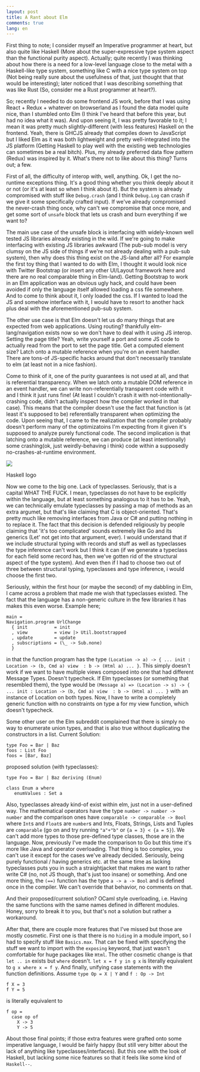 ```yaml
---
layout: post
title: A Rant about Elm
comments: true
lang: en
---
```


First thing to note; I consider myself an Imperative programmer at heart, but also quite like Haskell (More about the super-expressive type system aspect than the functional purity aspect). Actually; quite recently I was thinking about how there is a need for a low-level language close to the metal with a Haskell-like type system, something like C with a nice type system on top (Not being really sure about the usefulness of that, just thought that that would be interesting); later noticed that I was describing something that was like Rust (So, consider me a Rust programmer at heart?).

So; recently I needed to do some frontend JS work, before that I was using React + Redux + whatever on browserland as I found the data model quite nice, than I stumbled onto Elm (I think I've heard that before this year, but had no idea what it was). And upon seeing it, I was pretty favorable to it; I mean it was pretty much slightly-different (with less features) Haskell on the frontend. Yeah, there is GHCJS already that compiles down to JavaScript but I liked Elm as it was both lightweight and pretty well-integrated into the JS platform (Getting Haskell to play well with the existing web technologies can sometimes be a real bitch). Plus, my already preferred data flow pattern (Redux) was inspired by it. What's there not to like about this thing? Turns out; a few.

First of all, the difficulty of interop with, well, anything. Ok, I get the no-runtime exceptions thing. It's a good thing whether you think deeply about it or not (or it's at least so when I think about it). But the system is already compromised with stuff like `Debug.crash` (and I think `Debug.Log` can crash if we give it some specifically crafted input). If we've already compromised the never-crash thing once, why can't we compromise that once more, and get some sort of `unsafe` block that lets us crash and burn everything if we want to?

The main use case of the unsafe block is interfacing with widely-known well tested JS libraries already existing in the wild. If we're going to make interfacing with existing JS libraries awkward (The pub-sub model is very clumsy on the JS side of things if we're not already dealing with a pub-sub system), then why does this thing exist on the JS-land after all? For example the first toy thing that I wanted to do with Elm, I thought it would look nice with Twitter Bootstrap (or insert any other UI/Layout framework here and there are no real comparable thing in Elm-land). Getting Bootstrap to work in an Elm application was an obvious ugly hack, and could have been avoided if only the language itself allowed loading a css file somewhere. And to come to think about it, I only loaded the css. If I wanted to load the JS and somehow interface with it, I would have to resort to another hack plus deal with the aforementioned pub-sub system.

The other use case is that Elm doesn't let us do many things that are expected from web applications. Using routing? thankfully elm-lang/navigation exists now so we don't have to deal with it using JS interop. Setting the page title? Yeah, write yourself a port and some JS code to actually read from the port to set the page title. Get a computed element size? Latch onto a mutable reference when you're on an event handler. There are tons-of JS-specific hacks around that don't necessarily translate to elm (at least not in a nice fashion).

Come to think of it, one of the purity guarantees is not used at all, and that is referential transparency. When we latch onto a mutable DOM reference in an event handler, we can write non-referentially transparent code with it and I think it just runs fine! (At least I couldn't crash it with not-intentionally-crashing code, didn't actually inspect how the compiler worked in that case). This means that the compiler doesn't use the fact that function is (at least it's supposed to be) referentially transparent when optimizing the code. Upon seeing that, I came to the realization that the compiler probably doesn't perform many of the optimizatoins I'm expecting from it given it's supposed to analyze purely functional code. The second implication is that latching onto a mutable reference, we can produce (at least intentionally) some crashing(ok, just weirdly-behaving i think) code within a supposedly no-crashes-at-runtime environment. 

<div class="floater">
    <img src="https://upload.wikimedia.org/wikipedia/commons/thumb/1/1c/Haskell-Logo.svg/200px-Haskell-Logo.svg.png" />
    <p>Haskell logo</p>
</div>
Now we come to the big one. Lack of typeclasses. Seriously, that is a capital WHAT THE FUCK. I mean, typeclasses do not have to be explicitly within the language, but at least something analogous to it has to be. Yeah, we can technically emulate typeclasses by passing a map of methods as an extra argumet, but that's like claiming that C is object-oriented. That's pretty much like removing interfaces from Java or C# and putting nothing in to replace it. The fact that this decision is defended religiously by people claiming that 'it's too complicated' sounds extremely like Go and its generics (Let' not get into that argument, ever). I would understand that if we include structural typing with records and stuff as well as typeclasses the type inference can't work but I think it can (if we generate a typeclass for each field some record has, then we've gotten rid of the structural aspect of the type system). And even then if I had to choose two out of three between structural typing, typeclasses and type inference, i would choose the first two. 

Seriously, within the first hour (or maybe the second) of my dabbling in Elm, I came across a problem that made me wish that typeclasses existed. The fact that the language has a non-generic culture in the few libraries it has makes this even worse. Example here;

```
main = 
Navigation.program UrlChange
  { init          = init
  , view          = view |> Util.bootstrapped
  , update        = update
  , subscriptions = (\_ -> Sub.none)
  }
```
in that the function program has the type `(Location -> a) -> { ... init : Location -> (b, Cmd a) view  : b -> (Html a) ... }`. This simply doesn't work if we want to have multiple views composed into one that had different Message Types. Doesn't typecheck. If Elm typeclasses (or something that resembled them), the type would be `(Message a) => (Location -> s) -> { ... init : Location -> (b, Cmd a) view  : b -> (Html a) ... }` with an instance of Location on both types. Now, I have to  write a completely generic function with no constraints on type a for my view function, which doesn't typecheck. 

Some other user on the Elm subreddit complained that there is simply no way to enumerate union types, and that is also true without duplicating the constructors in a list. Current Solution:
```
type Foo = Bar | Baz
foos : List Foo
foos = [Bar, Baz]
```

proposed solution (with typeclasses):

```
type Foo = Bar | Baz deriving (Enum)

class Enum a where
   enumValues : Set a
```

Also, typeclasses already kind-of exist within elm, just not in a user-defined way. The mathematical operators have the type `number -> number -> number` and the comparison ones have `comparable -> comparable -> Bool` where `Int`s and `Float`s are `number`s and Ints, Floats, Strings, Lists and Tuples are `comparable` (go on and try running `"a"+"b"` or `{a = 3} < {a = 5}`). We can't add more types to those pre-defined type classes, those are in the language. Now, previously I've made the comparison to Go but this time it's more like Java and operator overloading. That thing is too complex, you can't use it except for the cases we've already decided. Seriously, being purely functional / having generics etc. at the same time as lacking typeclasses puts you in such a straightjacket that makes me want to rather write C# (no, not JS though, that's just too insane) or something. And one more thing, the `(==)` function has the type `a -> a -> Bool` and is defined once in the compiler. We can't override that behavior, no comments on that.

And their proposed/current solution? OCaml style overloading, i.e. Having the same functions with the same names defined in different modules. Honey, sorry to break it to you, but that's not a solution but rather a workaround.

After that, there are couple more features that I've missed but those are mostly cosmetic. First one is that there is no `hiding` in a module import, so I had to specify stuff like `Basics.max`. That can be fixed with specifying the stuff we want to import with the `exposing` keyword, that just wasn't comfortable for huge packages like `Html`. The other cosmetic change is that `let .. in` exists but `where` doesn't. `let x = f y in g x` is literally equivalent to `g x where x = f y`. And finally, unifying case statements with the function definitions. Assume `type Op = X | Y` and `f : Op -> Int`

```
f X = 3
f Y = 5
```
is literally equivalent to 
```
f op =
  case op of
    X -> 3
    Y -> 5
```

About those final points; if those extra features were grafted onto some imperative language, I would be fairly happy (but still very bitter about the lack of anything like typeclasses/interfaces). But this one with the look of Haskell, but lacking some nice features so that it feels like some kind of `Haskell--`. 
